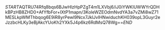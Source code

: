 $START$AQTRU74Rfq8bqs6BJwHlzHpPZgT4m1LXVbj6/iJ0iYWKlUWWYrQDHkBPzHB8ZHD0+AfYfbFor+lXtP1mapn/3KoleWZEOdmNvdYA3a7vZMi8wZ71MESLkpWMThbqog6E9iR8yrPewI9Ncx7JklJvIHNwiduchKH039opL3Guyr2eJzzbcHLKy3eBjAkcYUoKh2YXk5J4p6kz6RdMsQ78Wg==$END$